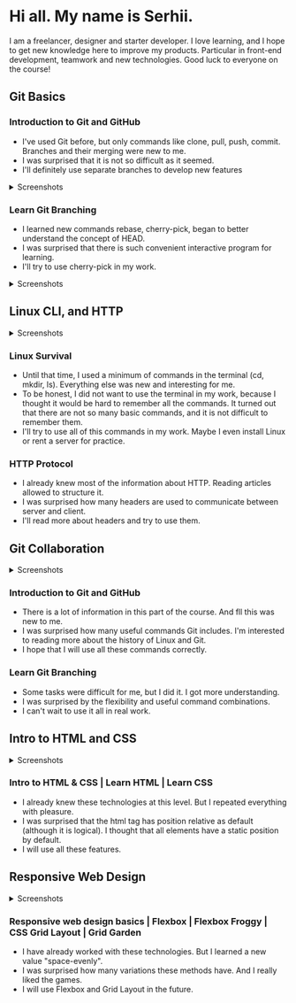 # Hi all. My name is Serhii.
I am a freelancer, designer and starter developer. I love learning, and I hope to get new knowledge here to improve my products. Particular in front-end development, teamwork and new technologies. Good luck to everyone on the course!

## Git Basics

### Introduction to Git and GitHub
- I've used Git before, but only commands like clone, pull, push, commit. Branches and their merging were new to me.
- I was surprised that it is not so difficult as it seemed.
- I'll definitely use separate branches to develop new features

<details>
<summary>Screenshots</summary>

![](img/git-01.png)
![](img/git-02.png)

</details>

### Learn Git Branching
- I learned new commands rebase, cherry-pick, began to better understand the concept of HEAD.
- I was surprised that there is such convenient interactive program for learning.
- I'll try to use cherry-pick in my work.

<details>
<summary>Screenshots</summary>

![](img/git-03.png)
![](img/git-04.png)

</details>

## Linux CLI, and HTTP

<details>
<summary>Screenshots</summary>

![](task_linux_cli/linux-01.png)
![](task_linux_cli/linux-02.png)
![](task_linux_cli/linux-03.png)
![](task_linux_cli/linux-04.png)

</details>

### Linux Survival
- Until that time, I used a minimum of commands in the terminal (cd, mkdir, ls). Everything else was new and interesting for me.
- To be honest, I did not want to use the terminal in my work, because I thought it would be hard to remember all the commands. It turned out that there are not so many basic commands, and it is not difficult to remember them.
- I'll try to use all of this commands in my work. Maybe I even install Linux or rent a server for practice.

### HTTP Protocol
- I already knew most of the information about HTTP. Reading articles allowed to structure it.
- I was surprised how many headers are used to communicate between server and client.
- I'll read more about headers and try to use them.

## Git Collaboration

<details>
<summary>Screenshots</summary>

![](task_git_collaboration/git-05.png)
![](task_git_collaboration/git-06.png)
![](task_git_collaboration/git-07.png)
![](task_git_collaboration/git-08.png)

</details>

### Introduction to Git and GitHub
- There is a lot of information in this part of the course. And fll this was new to me.
- I was surprised how many useful commands Git includes. I'm interested to reading more about the history of Linux and Git.
- I hope that I will use all these commands correctly.

### Learn Git Branching
- Some tasks were difficult for me, but I did it. I got more understanding.
- I was surprised by the flexibility and useful command combinations.
- I can't wait to use it all in real work.

## Intro to HTML and CSS

<details>
<summary>Screenshots</summary>

![](task_html_css_intro/html-css-intro-01.png)
![](task_html_css_intro/html-css-intro-02.png)
![](task_html_css_intro/html-css-intro-03.png)
![](task_html_css_intro/html-css-intro-04.png)

</details>

### Intro to HTML & CSS | Learn HTML | Learn CSS
- I already knew these technologies at this level. But I repeated everything with pleasure.
- I was surprised that the html tag has position relative as default (although it is logical). I thought that all elements have a static position by default.
- I will use all these features.

## Responsive Web Design

<details>
<summary>Screenshots</summary>

![](task_responsive_web_design/responsive-web-design-01.png)
![](task_responsive_web_design/responsive-web-design-02.png)
![](task_responsive_web_design/responsive-web-design-03.png)
![](task_responsive_web_design/responsive-web-design-04.png)
![](task_responsive_web_design/responsive-web-design-05.png)
![](task_responsive_web_design/responsive-web-design-06.png)
![](task_responsive_web_design/responsive-web-design-07.png)
![](task_responsive_web_design/responsive-web-design-08.png)
![](task_responsive_web_design/responsive-web-design-09.png)
![](task_responsive_web_design/responsive-web-design-10.png)
![](task_responsive_web_design/responsive-web-design-11.png)
![](task_responsive_web_design/responsive-web-design-12.png)
![](task_responsive_web_design/responsive-web-design-13.png)
![](task_responsive_web_design/responsive-web-design-14.png)
![](task_responsive_web_design/responsive-web-design-15.png)
![](task_responsive_web_design/responsive-web-design-16.png)
![](task_responsive_web_design/responsive-web-design-17.png)
![](task_responsive_web_design/responsive-web-design-18.png)
![](task_responsive_web_design/responsive-web-design-19.png)
![](task_responsive_web_design/responsive-web-design-20.png)
![](task_responsive_web_design/responsive-web-design-21.png)
![](task_responsive_web_design/responsive-web-design-22.png)
![](task_responsive_web_design/responsive-web-design-23.png)
![](task_responsive_web_design/responsive-web-design-24.png)
![](task_responsive_web_design/responsive-web-design-31.png)
![](task_responsive_web_design/responsive-web-design-32.png)
![](task_responsive_web_design/responsive-web-design-33.png)
![](task_responsive_web_design/responsive-web-design-34.png)
![](task_responsive_web_design/responsive-web-design-35.png)
![](task_responsive_web_design/responsive-web-design-36.png)
![](task_responsive_web_design/responsive-web-design-37.png)
![](task_responsive_web_design/responsive-web-design-38.png)
![](task_responsive_web_design/responsive-web-design-39.png)
![](task_responsive_web_design/responsive-web-design-40.png)
![](task_responsive_web_design/responsive-web-design-41.png)
![](task_responsive_web_design/responsive-web-design-42.png)
![](task_responsive_web_design/responsive-web-design-43.png)
![](task_responsive_web_design/responsive-web-design-44.png)
![](task_responsive_web_design/responsive-web-design-45.png)
![](task_responsive_web_design/responsive-web-design-46.png)
![](task_responsive_web_design/responsive-web-design-47.png)
![](task_responsive_web_design/responsive-web-design-48.png)
![](task_responsive_web_design/responsive-web-design-49.png)
![](task_responsive_web_design/responsive-web-design-50.png)
![](task_responsive_web_design/responsive-web-design-51.png)
![](task_responsive_web_design/responsive-web-design-52.png)
![](task_responsive_web_design/responsive-web-design-53.png)
![](task_responsive_web_design/responsive-web-design-54.png)
![](task_responsive_web_design/responsive-web-design-55.png)
![](task_responsive_web_design/responsive-web-design-56.png)
![](task_responsive_web_design/responsive-web-design-57.png)
![](task_responsive_web_design/responsive-web-design-58.png)

</details>

### Responsive web design basics | Flexbox | Flexbox Froggy | CSS Grid Layout | Grid Garden 
- I have already worked with these technologies. But I learned a new value "space-evenly".
- I was surprised how many variations these methods have. And I really liked the games.
- I will use Flexbox and Grid Layout in the future.
